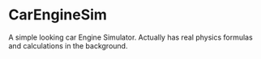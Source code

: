 # CarEngineSim
A simple looking car Engine Simulator. Actually has real physics formulas and calculations in the background.

